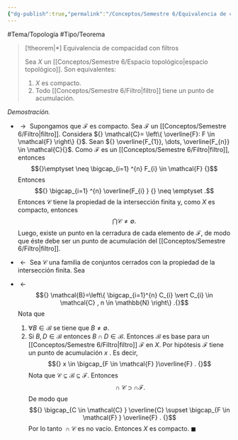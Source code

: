 ```yaml
---
{"dg-publish":true,"permalink":"/Conceptos/Semestre 6/Equivalencia de compacidad con filtros/"}
---
```


#Tema/Topología  #Tipo/Teorema 

> [!theorem|*] Equivalencia de compacidad con filtros
> 
> Sea ${} X {}$ un [[Conceptos/Semestre 6/Espacio topológico\|espacio topológico]]. Son equivalentes:
> 1. ${} X {}$ es compacto.
> 2. Todo [[Conceptos/Semestre 6/Filtro\|filtro]] tiene un punto de acumulación.

*Demostración.* 
- ${} \rightarrow {}$ Supongamos que ${} \mathcal{F} {}$ es compacto. Sea ${} \mathcal{F} {}$ un [[Conceptos/Semestre 6/Filtro\|filtro]]. Considera ${} \mathcal{C}= \left\{ \overline{F}: F \in \mathcal{F} \right\} {}$. Sean ${} \overline{F_{1}}, \dots, \overline{F_{n}} \in \mathcal{C}{}$. Como ${} \mathcal{F} {}$ es un [[Conceptos/Semestre 6/Filtro\|filtro]], entonces
	$${}\emptyset \neq  \bigcap_{i=1} ^{n} F_{i} \in  \mathcal{F}  {}$$
	Entonces 
	$${} \bigcap_{i=1} ^{n}  \overline{F_{i} }  {} \neq  \emptyset .$$
	Entonces ${} \mathcal{C} {}$ tiene la propiedad de la intersección finita y, como ${} X {}$ es compacto, entonces 
	$${} \bigcap_{} \mathcal{C}  \neq \emptyset  .{}$$
	Luego, existe un punto en la cerradura de cada elemento de ${} \mathcal{F} {}$, de modo que éste debe ser un punto de acumulación del [[Conceptos/Semestre 6/Filtro\|filtro]].

- ${} \leftarrow {}$ Sea ${} \mathcal{C} {}$ una familia de conjuntos cerrados con la propiedad de la intersección finita. Sea 
- ${} \leftarrow {}$
	$${} \mathcal{B}=\left\{ \bigcap_{i=1}^{n} C_{i} \vert C_{i} \in  \mathcal{C} , n \in  \mathbb{N}    \right\} .{}$$
	Nota que
	1. ${} \forall B \in \mathcal{B} {}$ se tiene que ${} B \neq \emptyset {}$.
	2. Si ${} B,D \in \mathcal{B} {}$ entonces ${} B \cap D  \in \mathcal{B}{}$.
	Entonces ${} \mathcal{B} {}$ es base para un [[Conceptos/Semestre 6/Filtro\|filtro]] ${} \mathcal{F} {}$ en ${} X {}$.
	Por hipótesis ${} \mathcal{F} {}$ tiene un punto de acumulación ${} x {}$ . Es decir,    
	$${} x \in  \bigcap_{F \in \mathcal{F}  }\overline{F} .  {}$$
	Nota que ${} \mathcal{C} \subseteq \mathcal{B} \subseteq \mathcal{F} {}$. Entonces 
	$${} \cap \mathcal{C} \supset \cap \mathcal{F}  {}.$$
	De modo que 
	$${} \bigcap_{C \in  \mathcal{C} } \overline{C}  \supset \bigcap_{F \in \mathcal{F} } \overline{F} . {}$$
	Por lo tanto ${} \cap \mathcal{C} {}$ es no vacío. Entonces ${} X {}$ es compacto.
$\blacksquare$